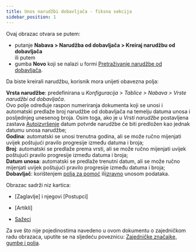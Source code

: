 ```yaml
---
title: Unos narudžbi dobavljača - fiksna sekcija
sidebar_position: 1
---
```


Ovaj obrazac otvara se putem:    
-  putanje **Nabava > Narudžba od dobavljača > Kreiraj narudžbu od dobavljača**  
ili putem  
-  gumba **Novo** koji se nalazi u formi [Pretraživanje narudžbe od dobavljača](/docs/purchase/purchase-orders/insert-purchase-orders/search-purchase-orders).

Da biste kreirali narudžbu, korisnik mora unijeti obavezna polja:

**Vrsta narudžbe**: predefinirana u *Konfiguracija > Tablice > Nabava > Vrste narudžbi od dobavljača*.  
Ovo polje određuje raspon numeriranja dokumenta koji se unosi i automatski predlaže broj narudžbe od dobavljača na temelju datuma unosa i posljednjeg unesenog broja. Osim toga, ako je u *Vrsti narudžbe* postavljena zastava [Autoizvršenje](/docs/configurations/tables/purchase/purchase-orders-type) datum potvrde narudžbe će biti predložen kao jednak datumu unosa narudžbe;  
**Godina**: automatski se unosi trenutna godina, ali se može ručno mijenjati uvijek poštujući pravilo progresije između datuma i broja;    
**Broj**: automatski se predlaže prema vrsti, ali se može ručno mijenjati uvijek poštujući pravilo progresije između datuma i broja;  
**Datum unosa**: automatski se predlaže trenutni datum, ali se može ručno mijenjati uvijek poštujući pravilo progresije između datuma i broja;  
**Dobavljač**: korištenjem [polja za pomoć](/docs/guide/common/operations-with-data/manual-entry-or-help-and-data-selection) ili[izravno](/docs/guide/common/operations-with-data/manual-entry-or-help-and-data-selection) unosom podataka.

Obrazac sadrži niz kartica:

-  [Zaglavlje] i njegovi [Postupci] 

-  [Artikli] 

-  [Sažeci](/docs/purchase/purchase-orders/insert-purchase-orders/summaries) 

Za sve što nije pojedinostima navedeno u ovom dokumentu o zajedničkom radu obrazaca, uputite se na sljedeću poveznicu: [Zajedničke značajke, gumbe i polja](/docs/guide/common).